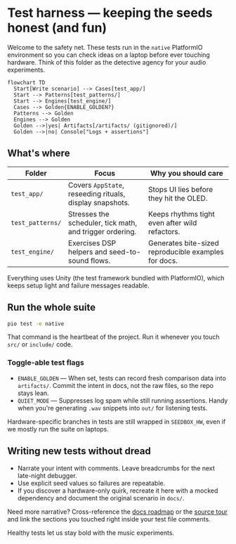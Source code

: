 # Test harness — keeping the seeds honest (and fun)

Welcome to the safety net. These tests run in the `native` PlatformIO
environment so you can check ideas on a laptop before ever touching hardware.
Think of this folder as the detective agency for your audio experiments.

```mermaid
flowchart TD
  Start[Write scenario] --> Cases[test_app/]
  Start --> Patterns[test_patterns/]
  Start --> Engines[test_engine/]
  Cases --> Golden{ENABLE_GOLDEN?}
  Patterns --> Golden
  Engines --> Golden
  Golden -->|yes| Artifacts[/artifacts/ (gitignored)/]
  Golden -->|no| Console["Logs + assertions"]
```

## What's where

| Folder | Focus | Why you should care |
| --- | --- | --- |
| `test_app/` | Covers `AppState`, reseeding rituals, display snapshots. | Stops UI lies before they hit the OLED. |
| `test_patterns/` | Stresses the scheduler, tick math, and trigger ordering. | Keeps rhythms tight even after wild refactors. |
| `test_engine/` | Exercises DSP helpers and seed-to-sound flows. | Generates bite-sized reproducible examples for docs. |

Everything uses Unity (the test framework bundled with PlatformIO), which keeps
setup light and failure messages readable.

## Run the whole suite

```bash
pio test -e native
```

That command is the heartbeat of the project. Run it whenever you touch `src/`
or `include/` code.

### Toggle-able test flags

- `ENABLE_GOLDEN` — When set, tests can record fresh comparison data into
  `artifacts/`. Commit the intent in docs, not the raw files, so the repo stays
  lean.
- `QUIET_MODE` — Suppresses log spam while still running assertions. Handy when
  you're generating `.wav` snippets into `out/` for listening tests.

Hardware-specific branches in tests are still wrapped in `SEEDBOX_HW`, even if
we mostly run the suite on laptops.

## Writing new tests without dread

- Narrate your intent with comments. Leave breadcrumbs for the next late-night
  debugger.
- Use explicit seed values so failures are repeatable.
- If you discover a hardware-only quirk, recreate it here with a mocked
  dependency and document the original scenario in `docs/`.

Need more narrative? Cross-reference the [docs roadmap](../docs/roadmaps) or the
[source tour](../src/README.md) and link the sections you touched right inside
your test file comments.

Healthy tests let us stay bold with the music experiments.

